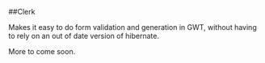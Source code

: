 ##Clerk

Makes it easy to do form validation and generation in GWT, without having to
rely on an out of date version of hibernate.

More to come soon.
